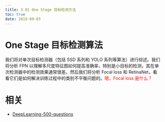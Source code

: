 ```yaml
---
title: 3.01 One Stage 目标检测方法
toc: true
date: 2019-09-03
---
```


# One Stage 目标检测算法

我们将对单次目标检测器（包括 SSD 系列和 YOLO 系列等算法）进行综述。我们将分析 FPN 以理解多尺度特征图如何提高准确率，特别是小目标的检测，其在单次检测器中的检测效果通常很差。然后我们将分析 Focal loss 和 RetinaNet，看看它们是如何解决训练过程中的类别不平衡问题的。<span style="color:red;">嗯，Focal loss 是什么？</span>






# 相关

- [DeepLearning-500-questions](https://github.com/scutan90/DeepLearning-500-questions)
